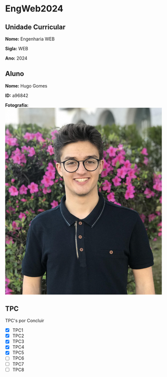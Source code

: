 # EngWeb2024

## Unidade Curricular
**Nome:** Engenharia WEB

**Sigla:** WEB

**Ano:** 2024

## Aluno
**Nome:** Hugo Gomes

**ID:** a96842

**Fotografia:** 
![OI](./SouLindo.jpg)


## TPC
TPC's por Concluir
- [X] TPC1
- [X] TPC2
- [X] TPC3
- [X] TPC4
- [X] TPC5
- [ ] TPC6
- [ ] TPC7
- [ ] TPC8 